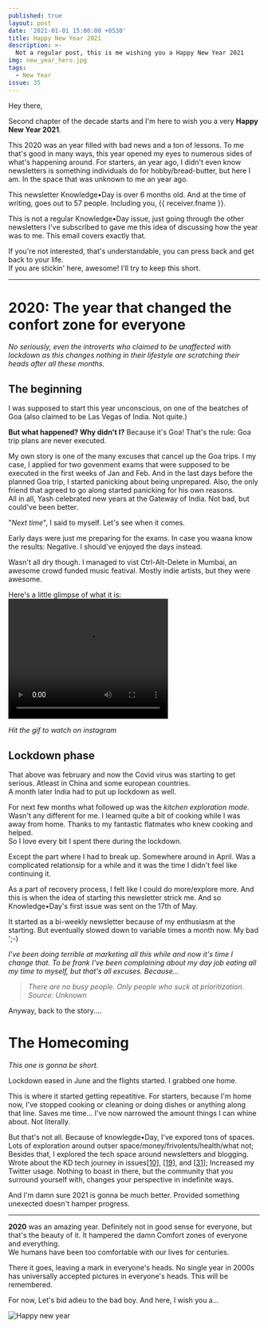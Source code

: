 ```yaml
---
published: true
layout: post
date: '2021-01-01 15:00:00 +0530'
title: Happy New Year 2021
description: >-
  Not a regular post, this is me wishing you a Happy New Year 2021
img: new_year_hero.jpg
tags:
  - New Year
issue: 35
---
```

Hey there,

Second chapter of the decade starts and I'm here to wish you a very **Happy New Year 2021**.   

This 2020 was an year filled with bad news and a ton of lessons. To me that's good in many ways, this year opened my eyes to numerous sides of what's happening around. For starters, an year ago, I didn't even know newsletters is something individuals do for hobby/bread-butter, but here I am. In the space that was unknown to me an year ago.  

This newsletter Knowledge•Day is over 6 months old. And at the time of writing, goes out to 57 people. Including you, {{ receiver.fname }}.  

This is not a regular Knowledge•Day issue, just going through the other newsletters I've subscribed to gave me this idea of discussing how the year was to me. This email covers exactly that.  

If you're not interested, that's understandable, you can press back and get back to your life.   
If you are stickin' here, awesome! I'll try to keep this short.

------

# 2020: The year that changed the confort zone for everyone
_No seriously, even the introverts who claimed to be unaffected with lockdown as this changes nothing in their lifestyle are scratching their heads after all these months._  

## The beginning
I was supposed to start this year unconscious, on one of the beatches of Goa (also claimed to be Las Vegas of India. Not quite.)

**But what happened? Why didn't I?**
Because it's Goa! That's the rule: Goa trip plans are never executed.    

My own story is one of the many excuses that cancel up the Goa trips. I my case, I applied for two govenment exams that were supposed to be executed in the first weeks of Jan and Feb. And in the last days before the planned Goa trip, I started panicking about being unprepared. Also, the only friend that agreed to go along started panicking for his own reasons.  
All in all, Yash celebrated new years at the Gateway of India. Not bad, but could've been better.  

"_Next time_", I said to myself. Let's see when it comes.  

Early days were just me preparing for the exams. In case you waana know the results: Negative. I should've enjoyed the days instead.  

Wasn't all dry though. I managed to vist Ctrl-Alt-Delete in Mumbai, an awesome crowd funded music featival. Mostly indie artists, but they were awesome.  	  

Here's a little glimpse of what it is:  
<video width="320" height="240" controls>
  <source src="https://instagram.fjai5-1.fna.fbcdn.net/v/t50.2886-16/85441623_238636907128388_5048952574409431976_n.mp4?efg=eyJ2ZW5jb2RlX3RhZyI6InZ0c192b2RfdXJsZ2VuLjcyMC5mZWVkLmRlZmF1bHQiLCJxZV9ncm91cHMiOiJbXCJpZ193ZWJfZGVsaXZlcnlfdnRzX290ZlwiXSJ9&_nc_ht=instagram.fjai5-1.fna.fbcdn.net&_nc_cat=108&_nc_ohc=0xu3EfkCsqwAX-amtUK&vs=17981937115292765_3872789551&_nc_vs=HBksFQAYJEdGZThGd1ZFWmhUOENka0FBS2piZDYyZGV4Rkdia1lMQUFBRhUAAsgBABUAGCRHRVE5Q2dYcXZyaWIxZFFEQUZUVHR0SnhZQWRoYmtZTEFBQUYVAgLIAQAoABgAGwAVAAAmuu2Z5L6e8T8VAigCQzMsF0BNBDlYEGJOGBJkYXNoX2Jhc2VsaW5lXzFfdjERAHXqBwA%3D&oe=5FF1223F&oh=f031513be22e081fcff5eb4fabb0f566
" type="video/mp4">
  <a href="https://www.instagram.com/p/B8GF9HSptKE/">Click here</a> to view on Instagram.
</video>


_Hit the gif to watch on instagram_

## Lockdown phase
That above was february and now the Covid virus was starting to get serious. Atleast in China and some european countries.  
A month later India had to put up lockdown as well.

For next few months what followed up was the _kitchen exploration mode_. Wasn't any different for me. I learned quite a bit of cooking while I was away from home. Thanks to my fantastic flatmates who knew cooking and helped.  
So I love every bit I spent there during the lockdown.  

Except the part where I had to break up. Somewhere around in April. Was a complicated relationsip for a while and it was the time I didn't feel like continuing it.

As a part of recovery process, I felt like I could do more/explore more. And this is when the idea of starting this newsletter strick me. And so Knowledge•Day's first issue was sent on the 17th of May.

It started as a bi-weekly newsletter because of my enthusiasm at the starting. But eventually slowed down to variable times a month now. My bad ';-)  

_I've been doing terrible at marketing all this while and now it's time I change that. To be frank I've been complaining about my day job eating all my time to myself, but that's all excuses. Because..._

> _There are no busy people. Only people who suck at prioritization._  
_Source: Unknown_

Anyway, back to the story....

# The Homecoming
_This one is gonna be short._  

Lockdown eased in June and the flights started. I grabbed one home.  

This is where it started getting repeatitive. For starters, because I'm home now, I've stopped cooking or cleaning or doing dishes or anything along that line. Saves me time... I've now narrowed the amount things I can whine about.
Not literally.

But that's not all. Because of knowlegde•Day, I've expored tons of spaces. Lots of exploration around outser space/money/frivolents/health/what not; Besides that, I explored the tech space around newsletters and blogging. Wrote about the KD tech journey in issues[[10](https://telegra.ph/the-story-06-18)], [[19](https://knowledgeday.in/a-quarter-of-texts/)], and [[31](https://knowledgeday.in/half-year/)]; Increased my Twitter usage. Nothing to boast in there, but the community that you surround yourself with, changes your perspective in indefinite ways.  

And I'm damn sure 2021 is gonna be much better. Provided something unexected doesn't hamper progress.  
 
----

**2020** was an amazing year. Definitely not in good sense for everyone, but that's the beauty of it. It hampered the damn Comfort zones of everyone and everything.  
We humans have been too comfortable with our lives for centuries.  

There it goes, leaving a mark in everyone's heads. No single year in 2000s has universally accepted pictures in everyone's heads. This will be remembered.   

For now, Let's bid adieu to the bad boy. And here, I wish you a...

![Happy new year](https://akns-images.eonline.com/eol_images/Entire_Site/20141131/rs_500x240-141231135125-giphy-happy-new-year.gif)
